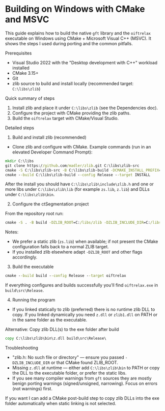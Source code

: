 # Building on Windows with CMake and MSVC

This guide explains how to build the native `gft` library and the `oiftrelax` executable on Windows using CMake + Microsoft Visual C++ (MSVC). It shows the steps I used during porting and the common pitfalls.

Prerequisites

- Visual Studio 2022 with the "Desktop development with C++" workload installed
- CMake 3.15+
- Git
- zlib source to build and install locally (recommended target: `C:\libs\zlib`)

Quick summary of steps

1. Install zlib and place it under `C:\libs\zlib` (see the Dependencies doc).
2. Configure the project with CMake providing the zlib paths.
3. Build the `oiftrelax` target with CMake/Visual Studio.

Detailed steps

1) Build and install zlib (recommended)

- Clone zlib and configure with CMake. Example commands (run in an elevated Developer Command Prompt):

```cmd
mkdir C:\libs
git clone https://github.com/madler/zlib.git C:\libs\zlib-src
cmake -S C:\libs\zlib-src -B C:\libs\zlib-build -DCMAKE_INSTALL_PREFIX=C:\libs\zlib -G "Visual Studio 17 2022" -A x64
cmake --build C:\libs\zlib-build --config Release --target INSTALL
```

After the install you should have `C:\libs\zlib\include\zlib.h` and one or more libs under `C:\libs\zlib\lib` (for example `zs.lib`, `z.lib`) and DLLs under `C:\libs\zlib\bin`.

2) Configure the ctSegmentation project

From the repository root run:

```cmd
cmake -S . -B build -DZLIB_ROOT=C:/libs/zlib -DZLIB_INCLUDE_DIR=C:/libs/zlib/include -DZLIB_LIBRARY=C:/libs/zlib/lib/zs.lib -DCT_USE_STATIC_ZLIB=ON
```

Notes:
- We prefer a static zlib (`zs.lib`) when available; if not present the CMake configuration falls back to a normal ZLIB target.
- If you installed zlib elsewhere adapt `-DZLIB_ROOT` and other flags accordingly.

3) Build the executable

```cmd
cmake --build build --config Release --target oiftrelax
```

If everything configures and builds successfully you'll find `oiftrelax.exe` in `build\src\Release`.

4) Running the program

- If you linked statically to zlib (preferred) there is no runtime zlib DLL to copy. If you linked dynamically you need `z.dll` or `zlib1.dll` on PATH or in the same folder as the executable.

Alternative: Copy zlib DLL(s) to the exe folder after build

```cmd
copy C:\libs\zlib\bin\z.dll build\src\Release\
```

Troubleshooting

- "zlib.h: No such file or directory" — ensure you passed `-DZLIB_INCLUDE_DIR` or that CMake found ZLIB_ROOT.
- Missing `z.dll` at runtime — either add `C:\libs\zlib\bin` to PATH or copy the DLL to the executable folder, or prefer the static libs.
- If you see many compiler warnings from `gft` sources they are mostly benign porting warnings (signed/unsigned, narrowing). Focus on errors (not warnings) first.

If you want I can add a CMake post-build step to copy zlib DLLs into the exe folder automatically when static linking is not selected.